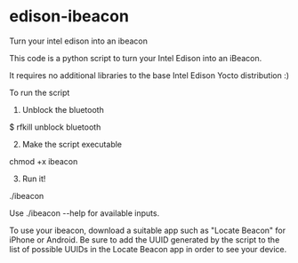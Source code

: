 # edison-ibeacon
Turn your intel edison into an ibeacon

This code is a python script to turn your Intel Edison into an iBeacon. 

It requires no additional libraries to the base Intel Edison Yocto distribution :)

To run the script

1. Unblock the bluetooth

$ rfkill unblock bluetooth

2. Make the script executable 

chmod +x ibeacon

3. Run it!

./ibeacon

Use ./ibeacon --help for available inputs. 


To use your ibeacon, download a suitable app such as "Locate Beacon" for iPhone or Android. Be sure to add the UUID generated by the script to the list of possible UUIDs in the Locate Beacon app in order to see your device. 
